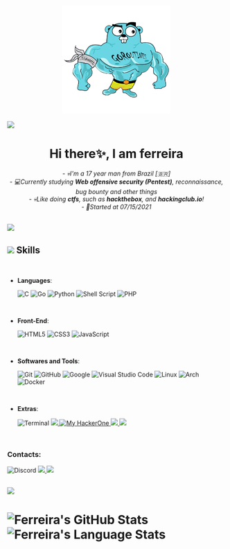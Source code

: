 <p align="center"><img src="./big-gopher.png"></p>

<img src="https://user-images.githubusercontent.com/73097560/115834477-dbab4500-a447-11eb-908a-139a6edaec5c.gif">

<h1 align="center">Hi there✨, I am ferreira</h1>

<p align="center">
<em>      
- 💀I'm a 17 year man from Brazil [🇧🇷]
<br>
- 💻Currently studying <b>Web offensive security (Pentest)</b>, reconnaissance, bug bounty and other things
<br>      
- 💀Like doing <b>ctfs</b>, such as <b>hackthebox</b>, and <b>hackingclub.io</b>!
<br>      
- 🎯Started at 07/15/2021
</em>
</p>

</br>
<img src="https://user-images.githubusercontent.com/73097560/115834477-dbab4500-a447-11eb-908a-139a6edaec5c.gif">

## <img src="https://media2.giphy.com/media/QssGEmpkyEOhBCb7e1/giphy.gif?cid=ecf05e47a0n3gi1bfqntqmob8g9aid1oyj2wr3ds3mg700bl&rid=giphy.gif" width ="25"><b> Skills</b>
<br>

<p align="center">

- **Languages**:
    
    ![C](https://img.shields.io/badge/C%20-%232370ED.svg?style=for-the-badge&logo=c&logoColor=white)
    ![Go](https://img.shields.io/badge/go-%2300ADD8.svg?style=for-the-badge&logo=go&logoColor=white)
    ![Python](https://img.shields.io/badge/Python%20-%2314354C.svg?style=for-the-badge&logo=python&logoColor=white)
    ![Shell Script](https://img.shields.io/badge/shell_script-%23121011.svg?style=for-the-badge&logo=gnu-bash&logoColor=white)
    ![PHP](https://img.shields.io/badge/php-%23777BB4.svg?style=for-the-badge&logo=php&logoColor=white)

<br>   
    
- **Front-End**:

   ![HTML5](https://img.shields.io/badge/HTML5%20-%23E34F26.svg?style=for-the-badge&logo=html5&logoColor=white)
   ![CSS3](https://img.shields.io/badge/CSS%20-%231572B6.svg?style=for-the-badge&logo=css3&logoColor=white)
   ![JavaScript](https://img.shields.io/badge/JavaScript%20-%23F7DF1E.svg?style=for-the-badge&logo=javascript&logoColor=black)

<br>


- **Softwares and Tools**:

    ![Git](https://img.shields.io/badge/git-%23F05033.svg?style=for-the-badge&logo=git&logoColor=white)
    ![GitHub](https://img.shields.io/badge/github-%23121011.svg?style=for-the-badge&logo=github&logoColor=white)
    ![Google](https://img.shields.io/badge/google-%234285F4.svg?style=for-the-badge&logo=google&logoColor=white)
    ![Visual Studio Code](https://img.shields.io/badge/Visual%20Studio%20Code-0078d7.svg?style=for-the-badge&logo=visual-studio-code&logoColor=white)
    ![Linux](https://img.shields.io/badge/Linux-FCC624?style=for-the-badge&logo=linux&logoColor=black)
    ![Arch](https://img.shields.io/badge/Arch%20Linux-1793D1?logo=arch-linux&logoColor=fff&style=for-the-badge)
    ![Docker](https://img.shields.io/badge/docker-%230db7ed.svg?style=for-the-badge&logo=docker&logoColor=white)

<br>

- **Extras**:

    ![Terminal](https://img.shields.io/badge/Terminal-%23054020?style=for-the-badge&logo=gnu-bash&logoColor=white)
    <a href="https://www.youtube.com/channel/UCtETMrfcrExJRoxtcUVgNZQ" target="_blank"> 
          <img src="https://img.shields.io/badge/Youtube-%23FF0000.svg?style=for-the-badge&logo=YouTube&logoColor=white">
    </a>
    <a href="https://hackerone.com/fklet">
        <img src="https://img.shields.io/badge/HackerOne-inactive?style=for-the-badge&logo=Hackerone&color=1B1B1B&logoColor=FFFFFF" alt="My HackerOne" />
    </a>
    <a href="https://app.intigriti.com/researcher/profile/ferreiraklet" target="_blank">
        <img src="https://img.shields.io/badge/Intigriti-inactive?style=for-the-badge&logo=Intigriti">
    </a>
    <a href="https://app.hackthebox.com/users/945147" target="_blank"> 
          <img src="https://img.shields.io/badge/HackTheBox-inactive?style=for-the-badge&logo=Hackthebox">
    </a>
          
          
</p>
<br>

### Contacts:

![Discord](https://img.shields.io/badge/ferreiraklet-%235865F2.svg?style=for-the-badge&logo=discord&logoColor=white)
<a href="https://twitter.com/ferreiraklet" target="_blank"> 
    <img src="https://img.shields.io/badge/ferreiraklet-%231DA1F2.svg?style=for-the-badge&logo=Twitter&logoColor=white">
</a> 
<a href="https://www.instagram.com/ferreiraklet" target="_blank">
        <img src="https://img.shields.io/badge/Instagram-E4405F?style=for-the-badge&logo=instagram&logoColor=white">
</a>


</br>   

<img src="https://user-images.githubusercontent.com/73097560/115834477-dbab4500-a447-11eb-908a-139a6edaec5c.gif">

 # ![Ferreira's GitHub Stats](https://github-readme-stats-sigma-five.vercel.app/api?username=ferreiraklet&show_icons=true&theme=radical)  ![Ferreira's Language Stats](https://github-readme-stats-sigma-five.vercel.app/api/top-langs/?username=ferreiraklet&layout=compact&langs_count=7&theme=dark&border_radius=0&text_color=7FFF7F&count_private=true)

